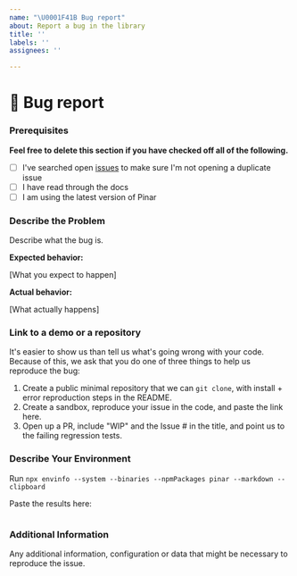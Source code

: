 ```yaml
---
name: "\U0001F41B Bug report"
about: Report a bug in the library
title: ''
labels: ''
assignees: ''

---
```


# 🐛 Bug report

### Prerequisites

**Feel free to delete this section if you have checked off all of the following.**

- [ ] I've searched open [issues](https://github.com/kristerkari/pinar/issues) to make sure I'm not opening a duplicate issue
- [ ] I have read through the docs
- [ ] I am using the latest version of Pinar

### Describe the Problem

Describe what the bug is.

**Expected behavior:** 

[What you expect to happen]

**Actual behavior:**

 [What actually happens]

### Link to a demo or a repository

It's easier to show us than tell us what's going wrong with your code. Because of this, we ask that you do one of three things to help us reproduce the bug:

1. Create a public minimal repository that we can `git clone`, with install + error reproduction steps in the README.
2. Create a sandbox, reproduce your issue in the code, and paste the link here.
3. Open up a PR, include "WIP" and the Issue # in the title, and point us to the failing regression tests.

### Describe Your Environment

Run `npx envinfo --system --binaries --npmPackages pinar --markdown --clipboard`

Paste the results here:

```bash

```

### Additional Information

Any additional information, configuration or data that might be necessary to reproduce the issue.
